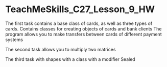 # TeachMeSkills_C27_Lesson_9_HW

The first task contains a base class of cards, as well as three types of cards.
Contains classes for creating objects of cards and bank clients
The program allows you to make transfers between cards of different payment systems

The second task allows you to multiply two matrices


The third task with shapes with a class with a modifier Sealed
